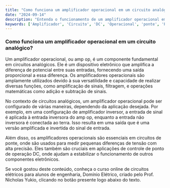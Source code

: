 ```yaml
---
title: "Como funciona um amplificador operacional em um circuito analógico?"
date: "2024-09-14"
description: "Entenda o funcionamento de um amplificador operacional em circuitos analógicos e sua importância em aplicações de engenharia."
keywords: ['Amplificador', 'Circuito', 'DC', 'Operacional', 'ponte', 'Ponto', 'elétrico']
---
```


### Como funciona um amplificador operacional em um circuito analógico?

Um amplificador operacional, ou amp op, é um componente fundamental em circuitos analógicos. Ele é um dispositivo eletrônico que amplifica a diferença de potencial entre suas entradas, fornecendo uma saída proporcional a essa diferença. Os amplificadores operacionais são amplamente utilizados devido à sua versatilidade e capacidade de realizar diversas funções, como amplificação de sinais, filtragem, e operações matemáticas como adição e subtração de sinais.

No contexto de circuitos analógicos, um amplificador operacional pode ser configurado de várias maneiras, dependendo da aplicação desejada. Por exemplo, em uma configuração de amplificador inversor, a entrada de sinal é aplicada à entrada inversora do amp op, enquanto a entrada não inversora é conectada ao terra. Isso resulta em uma saída que é uma versão amplificada e invertida do sinal de entrada.

Além disso, os amplificadores operacionais são essenciais em circuitos de ponte, onde são usados para medir pequenas diferenças de tensão com alta precisão. Eles também são cruciais em aplicações de controle de ponto de operação DC, onde ajudam a estabilizar o funcionamento de outros componentes eletrônicos.

Se você gostou deste conteúdo, conheça o curso online de circuitos elétricos para alunos de engenharia, Domínio Elétrico, criado pelo Prof. Nicholas Yukio, clicando no botão presente logo abaixo do texto.